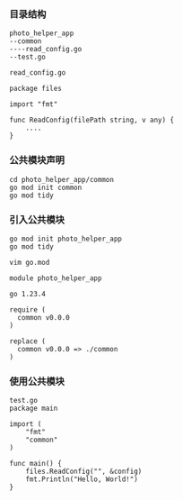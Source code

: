 

### 目录结构

```shell
photo_helper_app
--common
----read_config.go
--test.go

read_config.go

package files

import "fmt"

func ReadConfig(filePath string, v any) {
	....
}
```



### 公共模块声明

```shell
cd photo_helper_app/common
go mod init common
go mod tidy
```



### 引入公共模块

```
go mod init photo_helper_app
go mod tidy

vim go.mod

module photo_helper_app

go 1.23.4

require (
  common v0.0.0
)

replace (
  common v0.0.0 => ./common
)
```



### 使用公共模块

```shell
test.go
package main

import (
	"fmt"
	"common"
)

func main() {
	files.ReadConfig("", &config)
	fmt.Println("Hello, World!")
}

```

